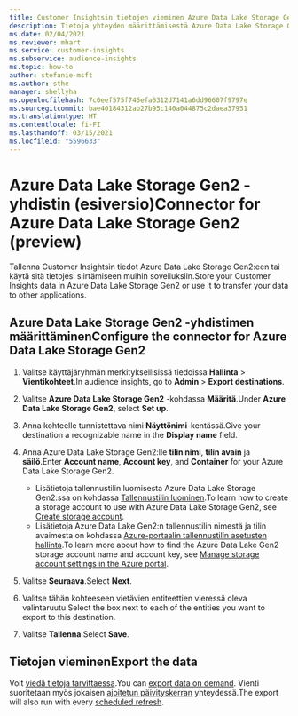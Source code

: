 ```yaml
---
title: Customer Insightsin tietojen vieminen Azure Data Lake Storage Gen2:een
description: Tietoja yhteyden määrittämisestä Azure Data Lake Storage Gen2:een.
ms.date: 02/04/2021
ms.reviewer: mhart
ms.service: customer-insights
ms.subservice: audience-insights
ms.topic: how-to
author: stefanie-msft
ms.author: sthe
manager: shellyha
ms.openlocfilehash: 7c0eef575f745efa6312d7141a6dd96607f9797e
ms.sourcegitcommit: bae40184312ab27b95c140a044875c2daea37951
ms.translationtype: HT
ms.contentlocale: fi-FI
ms.lasthandoff: 03/15/2021
ms.locfileid: "5596633"
---
```

# <a name="connector-for-azure-data-lake-storage-gen2-preview"></a><span data-ttu-id="7b760-103">Azure Data Lake Storage Gen2 -yhdistin (esiversio)</span><span class="sxs-lookup"><span data-stu-id="7b760-103">Connector for Azure Data Lake Storage Gen2 (preview)</span></span>

<span data-ttu-id="7b760-104">Tallenna Customer Insightsin tiedot Azure Data Lake Storage Gen2:een tai käytä sitä tietojesi siirtämiseen muihin sovelluksiin.</span><span class="sxs-lookup"><span data-stu-id="7b760-104">Store your Customer Insights data in Azure Data Lake Storage Gen2 or use it to transfer your data to other applications.</span></span>

## <a name="configure-the-connector-for-azure-data-lake-storage-gen2"></a><span data-ttu-id="7b760-105">Azure Data Lake Storage Gen2 -yhdistimen määrittäminen</span><span class="sxs-lookup"><span data-stu-id="7b760-105">Configure the connector for Azure Data Lake Storage Gen2</span></span>

1. <span data-ttu-id="7b760-106">Valitse käyttäjäryhmän merkityksellisissä tiedoissa **Hallinta** > **Vientikohteet**.</span><span class="sxs-lookup"><span data-stu-id="7b760-106">In audience insights, go to **Admin** > **Export destinations**.</span></span>

1. <span data-ttu-id="7b760-107">Valitse **Azure Data Lake Storage Gen2** -kohdassa **Määritä**.</span><span class="sxs-lookup"><span data-stu-id="7b760-107">Under **Azure Data Lake Storage Gen2**, select **Set up**.</span></span>

1. <span data-ttu-id="7b760-108">Anna kohteelle tunnistettava nimi **Näyttönimi**-kentässä.</span><span class="sxs-lookup"><span data-stu-id="7b760-108">Give your destination a recognizable name in the **Display name** field.</span></span>

1. <span data-ttu-id="7b760-109">Anna Azure Data Lake Storage Gen2:lle **tilin nimi**, **tilin avain** ja **säilö**.</span><span class="sxs-lookup"><span data-stu-id="7b760-109">Enter **Account name**, **Account key**, and **Container** for your Azure Data Lake Storage Gen2.</span></span>
    - <span data-ttu-id="7b760-110">Lisätietoja tallennustilin luomisesta Azure Data Lake Storage Gen2:ssa on kohdassa [Tallennustilin luominen](/azure/storage/blobs/create-data-lake-storage-account).</span><span class="sxs-lookup"><span data-stu-id="7b760-110">To learn how to create a storage account to use with Azure Data Lake Storage Gen2, see [Create storage account](/azure/storage/blobs/create-data-lake-storage-account).</span></span> 
    - <span data-ttu-id="7b760-111">Lisätietoja Azure Data Lake Gen2:n tallennustilin nimestä ja tilin avaimesta on kohdassa [Azure-portaalin tallennustilin asetusten hallinta](/azure/storage/common/storage-account-manage).</span><span class="sxs-lookup"><span data-stu-id="7b760-111">To learn more about how to find the Azure Data Lake Gen2 storage account name and account key, see [Manage storage account settings in the Azure portal](/azure/storage/common/storage-account-manage).</span></span>

1. <span data-ttu-id="7b760-112">Valitse **Seuraava**.</span><span class="sxs-lookup"><span data-stu-id="7b760-112">Select **Next**.</span></span>

1. <span data-ttu-id="7b760-113">Valitse tähän kohteeseen vietävien entiteettien vieressä oleva valintaruutu.</span><span class="sxs-lookup"><span data-stu-id="7b760-113">Select the box next to each of the entities you want to export to this destination.</span></span>

1. <span data-ttu-id="7b760-114">Valitse **Tallenna**.</span><span class="sxs-lookup"><span data-stu-id="7b760-114">Select **Save**.</span></span>

## <a name="export-the-data"></a><span data-ttu-id="7b760-115">Tietojen vieminen</span><span class="sxs-lookup"><span data-stu-id="7b760-115">Export the data</span></span>

<span data-ttu-id="7b760-116">Voit [viedä tietoja tarvittaessa](export-destinations.md#export-data-on-demand).</span><span class="sxs-lookup"><span data-stu-id="7b760-116">You can [export data on demand](export-destinations.md#export-data-on-demand).</span></span> <span data-ttu-id="7b760-117">Vienti suoritetaan myös jokaisen [ajoitetun päivityskerran](system.md#schedule-tab) yhteydessä.</span><span class="sxs-lookup"><span data-stu-id="7b760-117">The export will also run with every [scheduled refresh](system.md#schedule-tab).</span></span>